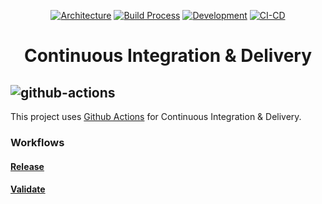 <div align="center">

  <a href="/docs/Architecture.md">![Architecture][docs-architecture]</a>
  <a href="/docs/Build.md">![Build Process][build-process]</a>
  <a href="/docs/Development.md">![Development][docs-development]</a>
  <a href="/docs/CI-CD.md">![CI-CD][docs-ci-cd]</a>
  
  [docs-architecture]: https://img.shields.io/badge/architecture-48DAD0?logo=read-the-docs&style=for-the-badge
  [build-process]: https://img.shields.io/badge/build--process-48DAD0?logo=read-the-docs&style=for-the-badge
  [docs-development]: https://img.shields.io/badge/development-48DAD0?logo=read-the-docs&style=for-the-badge
  [docs-ci-cd]: https://img.shields.io/badge/CI--CD-02303A?logo=read-the-docs&style=for-the-badge

  # Continuous Integration & Delivery
</div>

## ![github-actions]
This project uses [Github Actions][github-actions-docs] for Continuous Integration & Delivery.

### Workflows
#### [Release][release]

#### [Validate][validate]


<!-- references -->
[github-actions]: https://img.shields.io/badge/github--actions-4D4D4D?logo=github-actions&style=for-the-badge&logoColor=F8F8F5
[github-actions-docs]: https://docs.github.com/en/actions
[release]: /.github/workflows/release.yml
[validate]: /.github/workflows/validate.yml
